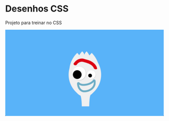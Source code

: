 # Desenhos CSS
Projeto para treinar no CSS

![Forky](https://github.com/EvertonMirand/desenhos-css/blob/master/forky.png)
